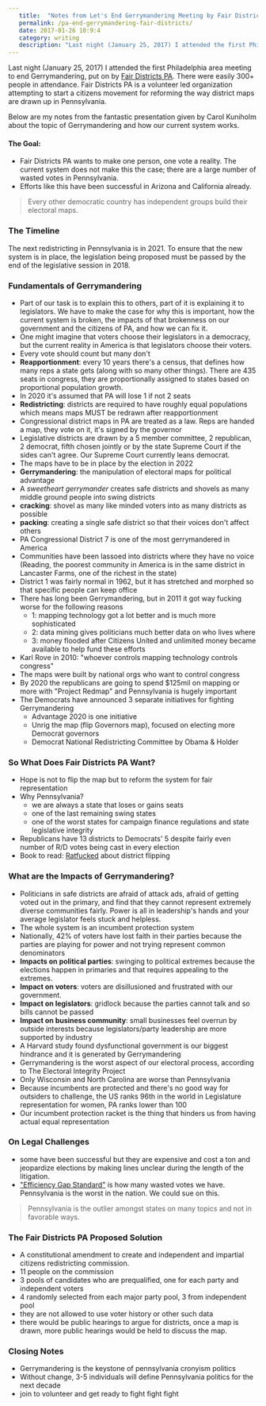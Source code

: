 ```yaml
---
   title:  "Notes from Let's End Gerrymandering Meeting by Fair Districts PA"
   permalink: /pa-end-gerrymandering-fair-districts/
   date: 2017-01-26 10:9:4
   category: writing
   description: "Last night (January 25, 2017) I attended the first Philadelphia area meeting to end Gerrymandering, put on by Fair Districts PA. There were easily 300+ people in attendance. Fair Districts PA is a volunteer led organization attempting to start a citizens movement for reforming the way district maps are drawn up in Pennsylvania. This post has my notes from the fantastic presentation given by Carol Kuniholm about the topic of Gerrymandering and how Pennsylvania's system currently works."
---
```


Last night (January 25, 2017) I attended the first Philadelphia area meeting to end Gerrymandering, put on by [Fair Districts PA](http://www.fairdistrictspa.com/support-fair-districts). There were easily 300+ people in attendance. Fair Districts PA is a volunteer led organization attempting to start a citizens movement for reforming the way district maps are drawn up in Pennsylvania.

Below are my notes from the fantastic presentation given by Carol Kuniholm about the topic of Gerrymandering and how our current system works.

#### The Goal:
* Fair Districts PA wants to make one person, one vote a reality. The current system does not make this the case; there are a large number of wasted votes in Pennsylvania.
* Efforts like this have been successful in Arizona and California already.

> Every other democratic country has independent groups build their electoral maps.

### The Timeline
The next redistricting in Pennsylvania is in 2021. To ensure that the new system is in place, the legislation being proposed must be passed by the end of the legislative session in 2018.

### Fundamentals of Gerrymandering

- Part of our task is to explain this to others, part of it is explaining it to legislators. We have to make the case for why this is important, how the current system is broken, the impacts of that brokenness on our government and the citizens of PA, and how we can fix it.
- One might imagine that voters choose their legislators in a democracy, but the current reality in America is that legislators choose their voters.
- Every vote should count but many don't
- **Reapportionment**: every 10 years there's a census, that defines how many reps a state gets (along with so many other things). There are 435 seats in congress, they are proportionally assigned to states based on proportional population growth.
- In 2020 it's assumed that PA will lose 1 if not 2 seats
- **Redistricting**: districts are required to have roughly equal populations which means maps MUST be redrawn after reapportionment
- Congressional district maps in PA are treated as a law. Reps are handed a map, they vote on it, it's signed by the governor
- Legislative districts are drawn by a 5 member committee, 2 republican, 2 democrat, fifth chosen jointly or by the state Supreme Court if the sides can't agree. Our Supreme Court currently leans democrat.
- The maps have to be in place by the election in 2022
- **Gerrymandering**: the manipulation of electoral maps for political advantage
- A *sweetheart gerrymander* creates safe districts and shovels as many middle ground people into swing districts
- **cracking**: shovel as many like minded voters into as many districts as possible
- **packing**: creating a single safe district so that their voices don't affect others
- PA Congressional District 7 is one of the most gerrymandered in America
- Communities have been lassoed into districts where they have no voice (Reading, the poorest community in America is in the same district in Lancaster Farms, one of the richest in the state)
- District 1 was fairly normal in 1962, but it has stretched and morphed so that specific people can keep office
- There has long been Gerrymandering, but in 2011 it got way fucking worse for the following reasons
  - 1: mapping technology got a lot better and is much more sophisticated
  - 2: data mining gives politicians much better data on who lives where
  - 3: money flooded after Citizens United and unlimited money became available to help fund these efforts
- Karl Rove in 2010: "whoever controls mapping technology controls congress"
- The maps were built by national orgs who want to control congress
- By 2020 the republicans are going to spend $125mil on mapping or more with "Project Redmap" and Pennsylvania is hugely important
- The Democrats have announced 3 separate initiatives for fighting Gerrymandering
  - Advantage 2020 is one initiative
  - Unrig the map (flip Governors map), focused on electing more Democrat governors
  - Democrat National Redistricting Committee by Obama & Holder

### So What Does Fair Districts PA Want?

- Hope is not to flip the map but to reform the system for fair representation
- Why Pennsylvania?
  - we are always a state that loses or gains seats
  - one of the last remaining swing states
  - one of the worst states for campaign finance regulations and state legislative integrity
- Republicans have 13 districts to Democrats' 5 despite fairly even number of R/D votes being cast in every election
- Book to read: [Ratfucked](http://www.amazon.com/dp/1631491628/?tag=wnshea-20) about district flipping

### What are the Impacts of Gerrymandering?

- Politicians in safe districts are afraid of attack ads, afraid of getting voted out in the primary, and find that they cannot represent extremely diverse communities fairly. Power is all in leadership's hands and your average legislator feels stuck and helpless.
- The whole system is an incumbent protection system
- Nationally, 42% of voters have lost faith in their parties because the parties are playing for power and not trying represent common denominators
- **Impacts on political parties**: swinging to political extremes because the elections happen in primaries and that requires appealing to the extremes.
- **Impact on voters**: voters are disillusioned and frustrated with our government.
- **Impact on legislators**: gridlock because the parties cannot talk and so bills cannot be passed
- **Impact on business community**: small businesses feel overrun by outside interests because legislators/party leadership are more supported by industry
- A Harvard study found dysfunctional government is our biggest hindrance and it is generated by Gerrymandering
- Gerrymandering is the worst aspect of our electoral process, according to The Electoral Integrity Project
- Only Wisconsin and North Carolina are worse than Pennsylvania
- Because incumbents are protected and there's no good way for outsiders to challenge, the US ranks 96th in the world in Legislature representation for women, PA ranks lower than 100
- Our incumbent protection racket is the thing that hinders us from having actual equal representation

### On Legal Challenges
  - some have been successful but they are expensive and cost a ton and jeopardize elections by making lines unclear during the length of the litigation.
  - ["Efficiency Gap Standard"](https://newrepublic.com/article/118534/gerrymandering-efficiency-gap-better-way-measure-gerrymandering) is how many wasted votes we have. Pennsylvania is the worst in the nation. We could sue on this.

> Pennsylvania is the outlier amongst states on many topics and not in favorable ways.

### The Fair Districts PA Proposed Solution

- A constitutional amendment to create and independent and impartial citizens redistricting commission.
- 11 people on the commission
- 3 pools of candidates who are prequalified, one for each party and independent voters
- 4 randomly selected from each major party pool, 3 from independent pool
- they are not allowed to use voter history or other such data
- there would be public hearings to argue for districts, once a map is drawn, more public hearings would be held to discuss the map.

### Closing Notes

- Gerrymandering is the keystone of pennsylvania cronyism politics
- Without change, 3-5 individuals will define Pennsylvania politics for the next decade
- join to volunteer and get ready to fight fight fight

